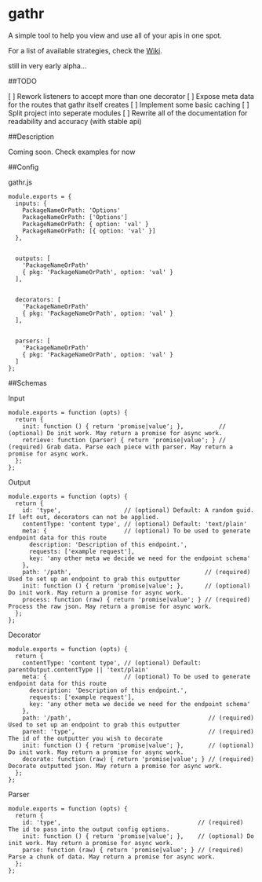 gathr
=====

A simple tool to help you view and use all of your apis in one spot.

For a list of available strategies, check the [Wiki](../../wiki/Strategies).

still in very early alpha...

##TODO

[ ] Rework listeners to accept more than one decorator
[ ] Expose meta data for the routes that gathr itself creates
[ ] Implement some basic caching
[ ] Split project into seperate modules
[ ] Rewrite all of the documentation for readability and accuracy (with stable api)

##Description

Coming soon. Check examples for now

##Config

gathr.js

```
module.exports = {
  inputs: {
    PackageNameOrPath: 'Options'
    PackageNameOrPath: ['Options']
    PackageNameOrPath: { option: 'val' }
    PackageNameOrPath: [{ option: 'val' }]
  },


  outputs: [
    'PackageNameOrPath'
    { pkg: 'PackageNameOrPath', option: 'val' }
  ],


  decorators: [
    'PackageNameOrPath'
    { pkg: 'PackageNameOrPath', option: 'val' }
  ],


  parsers: [
    'PackageNameOrPath'
    { pkg: 'PackageNameOrPath', option: 'val' }
  ]
};
```

##Schemas

Input

```
module.exports = function (opts) {
  return {
    init: function () { return 'promise|value'; },          // (optional) Do init work. May return a promise for async work.
    retrieve: function (parser) { return 'promise|value'; } // (required) Grab data. Parse each piece with parser. May return a promise for async work.
  };
};
```

Output

```
module.exports = function (opts) {
  return {
    id: 'type',                  // (optional) Default: A random guid. If left out, decorators can not be applied.
    contentType: 'content type', // (optional) Default: 'text/plain'
    meta: {                      // (optional) To be used to generate endpoint data for this route
      description: 'Description of this endpoint.',
      requests: ['example request'],
      key: 'any other meta we decide we need for the endpoint schema'
    },
    path: '/path',                                      // (required) Used to set up an endpoint to grab this outputter
    init: function () { return 'promise|value'; },      // (optional) Do init work. May return a promise for async work.
    process: function (raw) { return 'promise|value'; } // (required) Process the raw json. May return a promise for async work.
  };
};
```

Decorator

```
module.exports = function (opts) {
  return {
    contentType: 'content type', // (optional) Default: parentOutput.contentType || 'text/plain'
    meta: {                      // (optional) To be used to generate endpoint data for this route
      description: 'Description of this endpoint.',
      requests: ['example request'],
      key: 'any other meta we decide we need for the endpoint schema'
    },
    path: '/path',                                       // (required) Used to set up an endpoint to grab this outputter
    parent: 'type',                                      // (required) The id of the outputter you wish to decorate
    init: function () { return 'promise|value'; },       // (optional) Do init work. May return a promise for async work.
    decorate: function (raw) { return 'promise|value'; } // (required) Decorate outputted json. May return a promise for async work.
  };
};
```

Parser

```
module.exports = function (opts) {
  return {
    id: 'type',                                       // (required) The id to pass into the output config options.
    init: function () { return 'promise|value'; },    // (optional) Do init work. May return a promise for async work.
    parse: function (raw) { return 'promise|value'; } // (required) Parse a chunk of data. May return a promise for async work.
  };
};
```

